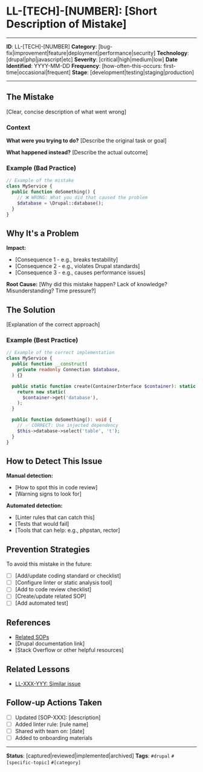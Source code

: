 # LL-[TECH]-[NUMBER]: [Short Description of Mistake]

---
**ID**: LL-[TECH]-[NUMBER]
**Category**: [bug-fix|improvement|feature|deployment|performance|security]
**Technology**: [drupal|php|javascript|etc]
**Severity**: [critical|high|medium|low]
**Date Identified**: YYYY-MM-DD
**Frequency**: [how-often-this-occurs: first-time|occasional|frequent]
**Stage**: [development|testing|staging|production]

---

## The Mistake
[Clear, concise description of what went wrong]

### Context
**What were you trying to do?**
[Describe the original task or goal]

**What happened instead?**
[Describe the actual outcome]

### Example (Bad Practice)
```php
// Example of the mistake
class MyService {
  public function doSomething() {
    // ❌ WRONG: What you did that caused the problem
    $database = \Drupal::database();
  }
}
```

## Why It's a Problem
**Impact:**
- [Consequence 1 - e.g., breaks testability]
- [Consequence 2 - e.g., violates Drupal standards]
- [Consequence 3 - e.g., causes performance issues]

**Root Cause:**
[Why did this mistake happen? Lack of knowledge? Misunderstanding? Time pressure?]

## The Solution
[Explanation of the correct approach]

### Example (Best Practice)
```php
// Example of the correct implementation
class MyService {
  public function __construct(
    private readonly Connection $database,
  ) {}

  public static function create(ContainerInterface $container): static {
    return new static(
      $container->get('database'),
    );
  }

  public function doSomething(): void {
    // ✅ CORRECT: Use injected dependency
    $this->database->select('table', 't');
  }
}
```

## How to Detect This Issue
**Manual detection:**
- [How to spot this in code review]
- [Warning signs to look for]

**Automated detection:**
- [Linter rules that can catch this]
- [Tests that would fail]
- [Tools that can help: e.g., phpstan, rector]

## Prevention Strategies
To avoid this mistake in the future:
- [ ] [Add/update coding standard or checklist]
- [ ] [Configure linter or static analysis tool]
- [ ] [Add to code review checklist]
- [ ] [Create/update related SOP]
- [ ] [Add automated test]

## References
- [Related SOPs](../sops/)
- [Drupal documentation link]
- [Stack Overflow or other helpful resources]

## Related Lessons
- [LL-XXX-YYY: Similar issue](./LL-XXX-YYY.md)

## Follow-up Actions Taken
- [ ] Updated [SOP-XXX]: [description]
- [ ] Added linter rule: [rule name]
- [ ] Shared with team on: [date]
- [ ] Added to onboarding materials

---
**Status**: [captured|reviewed|implemented|archived]
**Tags**: `#drupal` `#[specific-topic]` `#[category]`
